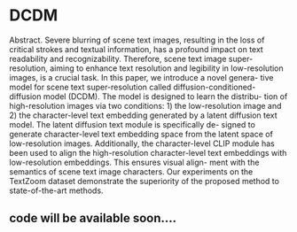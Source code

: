 # DCDM
Abstract. Severe blurring of scene text images, resulting in the loss
of critical strokes and textual information, has a profound impact on
text readability and recognizability. Therefore, scene text image super-
resolution, aiming to enhance text resolution and legibility in low-resolution
images, is a crucial task. In this paper, we introduce a novel genera-
tive model for scene text super-resolution called diffusion-conditioned-
diffusion model (DCDM). The model is designed to learn the distribu-
tion of high-resolution images via two conditions: 1) the low-resolution
image and 2) the character-level text embedding generated by a latent
diffusion text model. The latent diffusion text module is specifically de-
signed to generate character-level text embedding space from the latent
space of low-resolution images. Additionally, the character-level CLIP
module has been used to align the high-resolution character-level text
embeddings with low-resolution embeddings. This ensures visual align-
ment with the semantics of scene text image characters. Our experiments
on the TextZoom dataset demonstrate the superiority of the proposed
method to state-of-the-art methods.

## code will be available soon....
